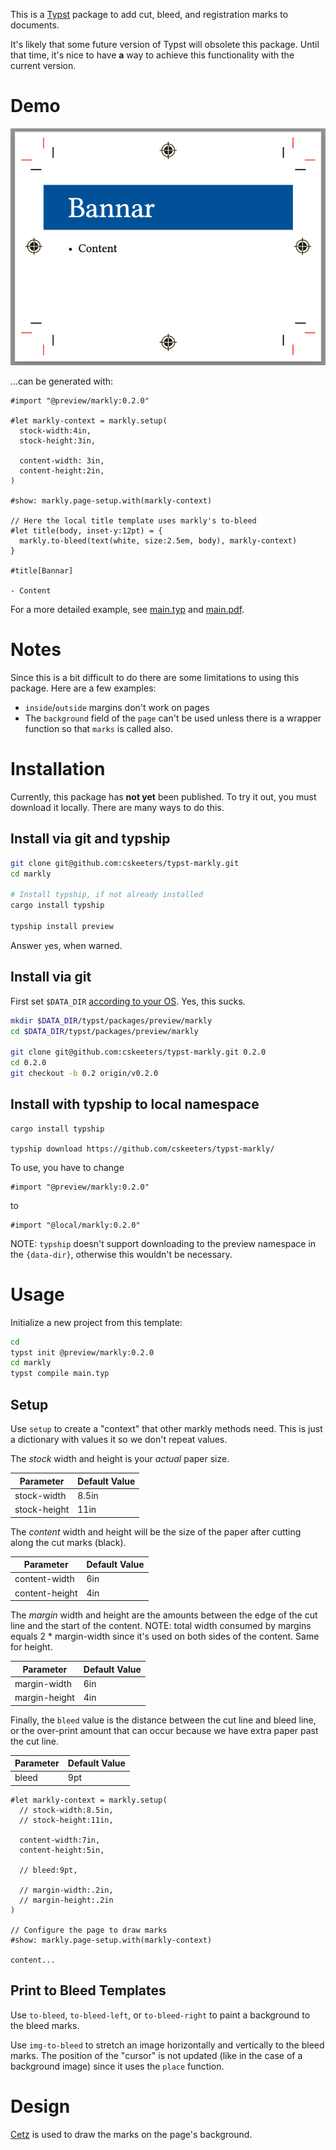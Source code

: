 This is a [Typst](https://github.com/typst/typst) package to add cut, bleed, and registration marks to documents.

It's likely that some future version of Typst will obsolete this package.  Until that time, it's nice to have **a** way to achieve this functionality with the current version.


# Demo

![Markly Demo](img.png)

...can be generated with:

```typst
#import "@preview/markly:0.2.0"

#let markly-context = markly.setup(
  stock-width:4in,
  stock-height:3in,

  content-width: 3in,
  content-height:2in,
)

#show: markly.page-setup.with(markly-context)

// Here the local title template uses markly's to-bleed
#let title(body, inset-y:12pt) = {
  markly.to-bleed(text(white, size:2.5em, body), markly-context)
}

#title[Bannar]

- Content
```


For a more detailed example, see [main.typ](template/main.typ) and [main.pdf](main.pdf).

# Notes

Since this is a bit difficult to do there are some limitations to using this package.  Here are a few examples:

* `inside`/`outside` margins don't work on pages
* The `background` field of the `page` can't be used unless there is a wrapper function so that `marks` is called also.


# Installation

Currently, this package has **not yet** been published.  To try it out, you must download it locally.  There are many ways to do this.

## Install via git and typship

```sh
git clone git@github.com:cskeeters/typst-markly.git
cd markly

# Install typship, if not already installed
cargo install typship

typship install preview
```

Answer `y`es, when warned.


## Install via git

First set `$DATA_DIR` [according to your OS](https://github.com/typst/packages/blob/main/README.md#local-packages).  Yes, this sucks.

```sh
mkdir $DATA_DIR/typst/packages/preview/markly
cd $DATA_DIR/typst/packages/preview/markly

git clone git@github.com:cskeeters/typst-markly.git 0.2.0
cd 0.2.0
git checkout -b 0.2 origin/v0.2.0
```

## Install with typship to local namespace

    cargo install typship

    typship download https://github.com/cskeeters/typst-markly/

To use, you have to change 

```typst
#import "@preview/markly:0.2.0"
```

to

```typst
#import "@local/markly:0.2.0"
```

NOTE: `typship` doesn't support downloading to the preview namespace in the `{data-dir}`, otherwise this wouldn't be necessary.


# Usage

Initialize a new project from this template:

```sh
cd
typst init @preview/markly:0.2.0
cd markly
typst compile main.typ
```

## Setup

Use `setup` to create a "context" that other markly methods need.  This is just a dictionary with values it so we don't repeat values.

The *stock* width and height is your *actual* paper size.

| Parameter     | Default Value
| ------------- | --------------
| stock-width   | 8.5in
| stock-height  | 11in

The *content* width and height will be the size of the paper after cutting along the cut marks (black).

| Parameter      | Default Value
| -------------  | --------------
| content-width  | 6in
| content-height | 4in

The *margin* width and height are the amounts between the edge of the cut line and the start of the content.  NOTE: total width consumed by margins equals 2 * margin-width since it's used on both sides of the content.  Same for height.

| Parameter     | Default Value
| ------------- | --------------
| margin-width  | 6in
| margin-height | 4in

Finally, the `bleed` value is the distance between the cut line and bleed line, or the over-print amount that can occur because we have extra paper past the cut line.

| Parameter     | Default Value
| ------------- | --------------
| bleed         | 9pt


```typst
#let markly-context = markly.setup(
  // stock-width:8.5in,
  // stock-height:11in,

  content-width:7in,
  content-height:5in,

  // bleed:9pt,

  // margin-width:.2in,
  // margin-height:.2in
)

// Configure the page to draw marks
#show: markly.page-setup.with(markly-context)

content...

```

## Print to Bleed Templates

Use `to-bleed`, `to-bleed-left`, or `to-bleed-right` to paint a background to the bleed marks.

Use `img-to-bleed` to stretch an image horizontally and vertically to the bleed marks.  The position of the "cursor" is not updated (like in the case of a background image) since it uses the `place` function.


# Design

[Cetz](https://github.com/cetz-package/cetz) is used to draw the marks on the page's background.
